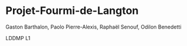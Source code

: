 # Projet-Fourmi-de-Langton
Gaston Barthalon, Paolo Pierre-Alexis, Raphaël Senouf, Odilon Benedetti

LDDMP L1